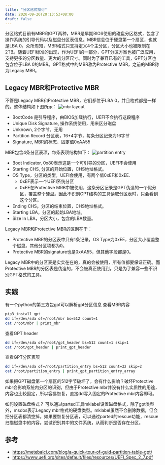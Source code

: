 ```yaml
---
title: "分区格式探讨"
date: 2020-09-26T20:13:53+08:00
draft: false
---
```

分区格式目前有MBR和GPT两种，MBR是早期BIOS使用的磁盘分区格式，包含了操作系统的引导代码以及磁盘分区表信息。MBR信息位于硬盘第一个扇区，也就是LBA 0。众所周知，MBR格式只支持定义4个主分区，分区大小也被限制在2TB。随着UEFI标准的出现，作为UEFI的一部分，GPT分区方案也被广泛应用，支持更多的分区数量、更大的分区尺寸。同时为了兼容已有的工具，GPT分区也包含位于LBA 0的MBR。GPT格式中的MBR称为Protective MBR，之前的MBR称为Legacy MBR。

## Legacy MBR和Protective MBR
不管是Legacy MBR和Protective MBR，它们都位于LBA 0，并且格式都是一样的。整体结构如下图所示：
![mbr layout](/img/partition/mbr_layout.png)
- BootCode 是引导程序，由BIOS加载执行，UEFI不会执行这段程序
- Unique Disk Signature, 操作系统使用，用来区分磁盘
- Unknown, 2个字节，无用
- Partition Record 分区表，16*4字节，每条分区记录为16字节
- Signature, MBR的标志，固定值0xAA55

MBR包含4条分区表项，每条表项结构如下：
![partition entry](/img/partition/partition_entry.png)
- Boot Indicator, 0x80表示这是一个可引导的分区，UEFI不会使用
- Starting CHS, 分区的开始位置，CHS地址格式。
- OS Type，分区的类型，UEFI会使用，有两个值0xEF和0xEE.
  - 0xEF表示一个UEFI系统分区
  - 0xEE在Protective MRB中被使用，这条分区记录是GPT伪造的一个假分区，覆盖整个硬盘。因此不识别GPT结构的工具读取分区表时，只会看到这个分区。
- Ending CHS，分区的结束位置，CHS地址格式。
- Starting LBA，分区的起始LBA地址。
- Size In LBA，分区大小，包含的LBA数量。

Legacy MBR和Protective MBR的区别在于：
- Protective MBR的分区表中只有1条记录，OS Type为0xEE，分区大小覆盖整个磁盘。其他分区项都为0。
- Protective MBR的signature也是0xAA55，但其他字段都是0。
  
Legacy MBR中的分区表是实实在在的，真的会被使用，所有值都要保证正确。而Protective MBR的分区表是伪造的，不会被真正使用到，只是为了兼容一些不识别GPT格式的工具。

## 实践
有一个python的第三方包gpt可以解析gpt分区信息
查看MBR内容
```bash
pip3 install gpt
dd if=/dev/sda of=/root/mbr bs=512 count=1
cat /root/mbr | print_mbr
```

查看GPT header
```bash
dd if=/dev/sda of=/root/gpt_header bs=512 count=1 skip=1
cat /root/gpt_header | print_gpt_header
```

查看GPT分区表项
```bash
dd if=/dev/sda of=/root/partition_entry bs=512 count=32 skip=2
cat /root/partition_entry | print_gpt_partition_entry_array
```

如果把GPT磁盘第一个扇区的512字节破坏了，会有什么影响？破坏Protective mbr会影响系统内分区的识别，但由于Protective mbr并没有什么实质性的用途，内容也比较固定，所以容易恢复，直接dd写入固定的Protective mbr内容即可。

如何设置磁盘格式？
可以通过parted工具mklabel设置磁盘格式，除了gpt类型外，msdos表示Legacy mbr格式的硬盘类型。mklabel虽然不会删除数据，但会把分区表都清空掉。如果要恢复分区表，可以通过parted的rescue功能，rescue扫描磁盘中的内容，尝试识别其中的文件系统，从而判断是否存在分区。

## 参考
- https://metebalci.com/blog/a-quick-tour-of-guid-partition-table-gpt/
- https://www.uefi.org/sites/default/files/resources/UEFI_Spec_2_7.pdf